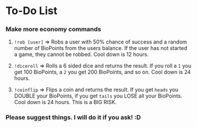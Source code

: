 # To-Do List

### Make more economy commands
1. `!rob [user]` => Robs a user with 50% chance of success and a random number of BioPoints 
from the users balance. If the user has not started a game, they cannot be robbed. Cool down
is 12 hours.

2. `!diceroll` => Rolls a 6 sided dice and returns the result. If you roll a `1` you get
100 BioPoints, a `2` you get 200 BioPoints, and so on. Cool down is 24 hours.

3. `!coinflip` => Flips a coin and returns the result. If you get `heads` you DOUBLE your 
BioPoints, if you get `tails` you LOSE all your BioPoints. Cool down is 24 hours. This is a 
BIG RISK.

### Please suggest things. I will do it if you ask! :D